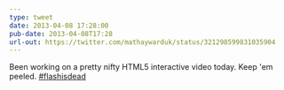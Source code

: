 ```yaml
---
type: tweet
date: 2013-04-08 17:28:00
pub-date: 2013-04-08T17:28
url-out: https://twitter.com/mathaywarduk/status/321298599831035904
---
```


Been working on a pretty nifty HTML5 interactive video today. Keep 'em peeled. [#flashisdead](https://twitter.com/search?q=%flashisdead&amp;src=hash)